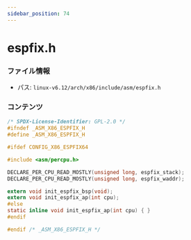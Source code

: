 ```yaml
---
sidebar_position: 74
---
```

# espfix.h

### ファイル情報

- パス: `linux-v6.12/arch/x86/include/asm/espfix.h`

### コンテンツ

```h
/* SPDX-License-Identifier: GPL-2.0 */
#ifndef _ASM_X86_ESPFIX_H
#define _ASM_X86_ESPFIX_H

#ifdef CONFIG_X86_ESPFIX64

#include <asm/percpu.h>

DECLARE_PER_CPU_READ_MOSTLY(unsigned long, espfix_stack);
DECLARE_PER_CPU_READ_MOSTLY(unsigned long, espfix_waddr);

extern void init_espfix_bsp(void);
extern void init_espfix_ap(int cpu);
#else
static inline void init_espfix_ap(int cpu) { }
#endif

#endif /* _ASM_X86_ESPFIX_H */

```
